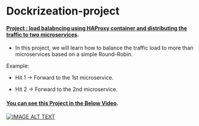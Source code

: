 # Dockrizeation-project
#### <ins>Project  : load balabncing using HAProxy container and distributing the traffic to two microservices</ins>.

- In this project, we will learn how to balance the traffic load to more than microservices based on a simple Round-Robin.

Example:

  * Hit 1  → Forward to the 1st microservice.
 
  * Hit 2 →  Forward to the 2nd microservice.


#### <ins>You can see this Project in the Below Video</ins>.
[![IMAGE ALT TEXT](http://img.youtube.com/vi/tPjTk6381G8/0.jpg)](http://www.youtube.com/watch?v=tPjTk6381G8 " Project:1  DevOps Project using HA Proxy Load-Balancer")
